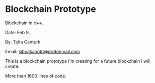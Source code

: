 # Blockchain Prototype

Blockchain in c++.

Date: Feb 9.

By: Taha Canturk

Email: kibnakanoto@protonmail.com

This is a blockchain prototype I'm creating for a future blockchain I will create.

More than 1600 lines of code.
